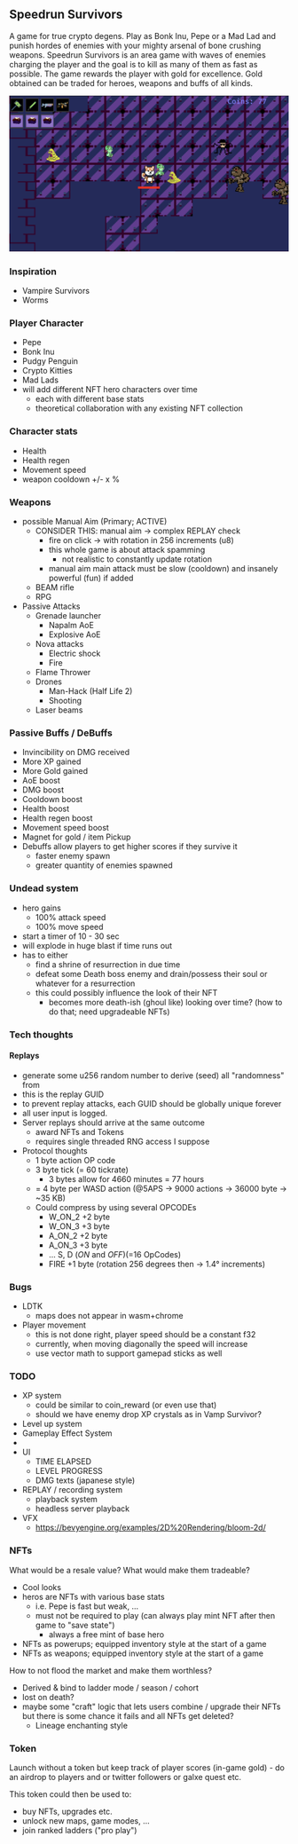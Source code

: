 ## Speedrun Survivors

A game for true crypto degens. Play as Bonk Inu, Pepe or a Mad Lad and punish hordes of enemies with your mighty arsenal of bone crushing weapons. 
Speedrun Survivors is an area game with waves of enemies charging the player and the goal is to kill as many of them as fast as possible. 
The game rewards the player with gold for excellence. 
Gold obtained can be traded for heroes, weapons and buffs of all kinds.

![Screenshot](docs/screen.png)

### Inspiration
- Vampire Survivors
- Worms


### Player Character
- Pepe
- Bonk Inu
- Pudgy Penguin
- Crypto Kitties
- Mad Lads
- will add different NFT hero characters over time
  - each with different base stats
  - theoretical collaboration with any existing NFT collection


### Character stats
- Health
- Health regen
- Movement speed
- weapon cooldown +/- x %


### Weapons
- possible Manual Aim (Primary; ACTIVE)
    - CONSIDER THIS: manual aim -> complex REPLAY check
        - fire on click -> with rotation in 256 increments (u8)
        - this whole game is about attack spamming
            - not realistic to constantly update rotation
        -  manual aim main attack must be slow (cooldown) and insanely powerful (fun) if added
    - BEAM rifle
    - RPG
- Passive Attacks
    - Grenade launcher
        - Napalm AoE
        - Explosive AoE
    - Nova attacks
        - Electric shock
        - Fire
    - Flame Thrower
    - Drones
        - Man-Hack (Half Life 2)
        - Shooting
    - Laser beams


### Passive Buffs / DeBuffs
- Invincibility on DMG received
- More XP gained
- More Gold gained
- AoE boost
- DMG boost
- Cooldown boost
- Health boost
- Health regen boost
- Movement speed boost
- Magnet for gold / item Pickup
- Debuffs allow players to get higher scores if they survive it
  - faster enemy spawn
  - greater quantity of enemies spawned


### Undead system
- hero gains
  - 100% attack speed
  - 100% move speed
- start a timer of 10 - 30 sec
- will explode in huge blast if time runs out
- has to either
    - find a shrine of resurrection in due time
    - defeat some Death boss enemy and drain/possess their soul or whatever for a resurrection
    - this could possibly influence the look of their NFT
        - becomes more death-ish (ghoul like) looking over time? (how to do that; need upgradeable NFTs)


### Tech thoughts


#### Replays
- generate some u256 random number to derive (seed) all "randomness" from
- this is the replay GUID
- to prevent replay attacks, each GUID should be globally unique forever
- all user input is logged.
- Server replays should arrive at the same outcome
    - award NFTs and Tokens
    - requires single threaded RNG access I suppose
- Protocol thoughts
    - 1 byte action OP code
    - 3 byte tick (= 60 tickrate)
        - 3 bytes allow for 4660 minutes = 77 hours
    - = 4 byte per WASD action (@5APS -> 9000 actions -> 36000 byte -> ~35 KB)
    - Could compress by using several OPCODEs
        - W_ON_2 +2 byte
        - W_ON_3 +3 byte
        - A_ON_2 +2 byte
        - A_ON_3 +3 byte
        - ... S, D (_ON_ and _OFF_)(=16 OpCodes)
        - FIRE +1 byte (rotation 256 degrees then -> 1.4° increments)


### Bugs
- LDTK
  - maps does not appear in wasm+chrome
- Player movement
  - this is not done right, player speed should be a constant f32
  - currently, when moving diagonally the speed will increase
  - use vector math to support gamepad sticks as well

### TODO
- XP system
  - could be similar to coin_reward (or even use that)
  - should we have enemy drop XP crystals as in Vamp Survivor?
- Level up system
- Gameplay Effect System
- 
- UI
  - TIME ELAPSED
  - LEVEL PROGRESS
  - DMG texts (japanese style)
- REPLAY / recording system
    - playback system
    - headless server playback
- VFX
    - https://bevyengine.org/examples/2D%20Rendering/bloom-2d/


### NFTs
What would be a resale value? What would make them tradeable?

- Cool looks
- heros are NFTs with various base stats
    - i.e. Pepe is fast but weak, ...
    - must not be required to play (can always play mint NFT after then game to "save state")
        - always a free mint of base hero
- NFTs as powerups; equipped inventory style at the start of a game
- NFTs as weapons; equipped inventory style at the start of a game


How to not flood the market and make them worthless?

- Derived & bind to ladder mode / season / cohort
- lost on death?
- maybe some "craft" logic that lets users combine / upgrade their NFTs but there is some chance it fails and all NFTs get deleted?
    - Lineage enchanting style


### Token
Launch without a token but keep track of player scores (in-game gold) - do an airdrop to players and or twitter followers or galxe quest etc.

This token could then be used to:
- buy NFTs, upgrades etc.
- unlock new maps, game modes, ...
- join ranked ladders ("pro play")